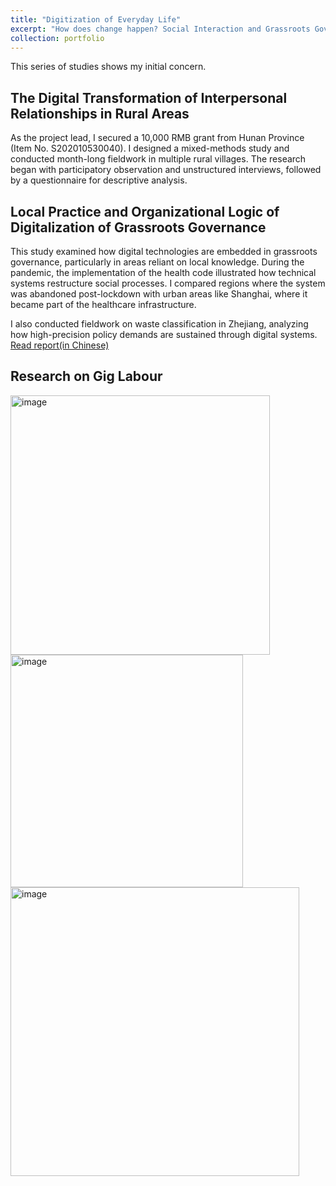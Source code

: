 ```yaml
---
title: "Digitization of Everyday Life"
excerpt: "How does change happen? Social Interaction and Grassroots Governance"
collection: portfolio
---
```


This series of studies shows my initial concern.

## The Digital Transformation of Interpersonal Relationships in Rural Areas

As the project lead, I secured a 10,000 RMB grant from Hunan Province (Item No. S202010530040). I designed a mixed-methods study and conducted month-long fieldwork in multiple rural villages. The research began with participatory observation and unstructured interviews, followed by a questionnaire for descriptive analysis.


## Local Practice and Organizational Logic of Digitalization of Grassroots Governance

This study examined how digital technologies are embedded in grassroots governance, particularly in areas reliant on local knowledge. During the pandemic, the implementation of the health code illustrated how technical systems restructure social processes. I compared regions where the system was abandoned post-lockdown with urban areas like Shanghai, where it became part of the healthcare infrastructure. 

I also conducted fieldwork on waste classification in Zhejiang, analyzing how high-precision policy demands are sustained through digital systems. [Read report(in Chinese)](https://github.com/user-attachments/files/20052348/default.pdf)


## Research on Gig Labour

<img width="415" alt="image" src="https://github.com/user-attachments/assets/dab3c920-42c4-465d-b8eb-a890feb84f4b" />

<img width="372" alt="image" src="https://github.com/user-attachments/assets/588f5692-8977-4496-86cb-a3ff13b74d04" />

<img width="462" alt="image" src="https://github.com/user-attachments/assets/5983261e-91a1-47f6-9014-1207df4b0b7b" />



